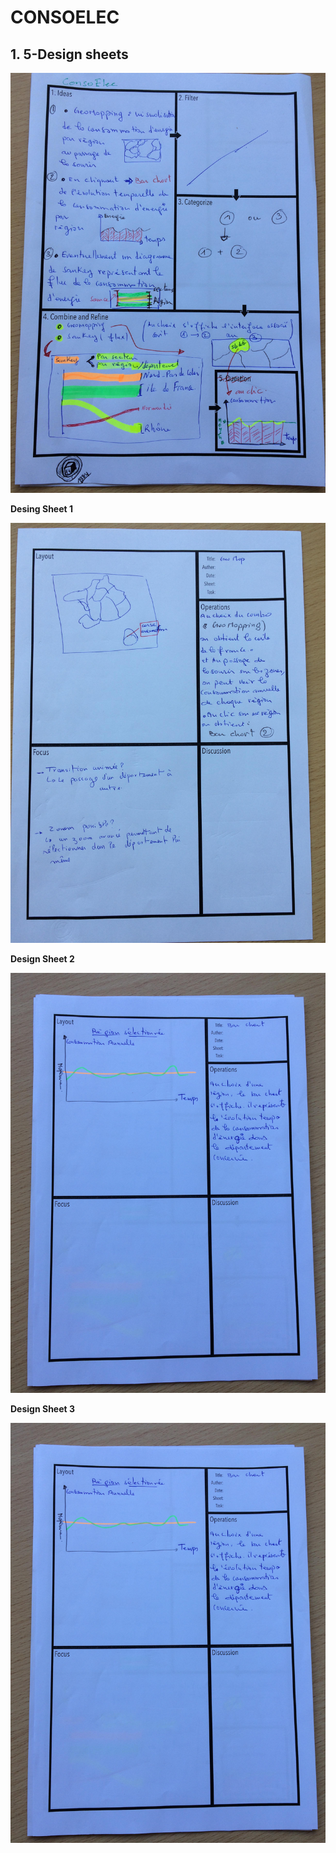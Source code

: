 # CONSOELEC


## 1. 5-Design sheets

![Sheet1](/img/1.jpg)

__Desing Sheet 1__

![Sheet2](/img/2.jpg)

__Design Sheet 2__

![Sheet3](/img/3.jpg)

__Design Sheet 3__

![Sheet3](/img/3.jpg)
